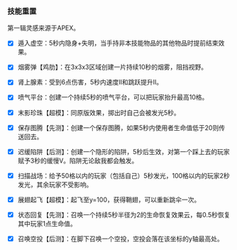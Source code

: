 ### 技能重置

第一辑灵感来源于APEX。

- [x] 遁入虚空：5秒内隐身+失明，当手持非本技能物品的其他物品时提前结束效果。

- [x] 烟雾弹【鸡肋】：在3x3x3区域创建一片持续10秒的烟雾，阻挡视野。

- [x] 肾上腺素：受到6点伤害，5秒内速度II和跳跃提升II。

- [x] 喷气平台：创建一个持续5秒的喷气平台，可以把玩家抬升最高10格。

- [x] 末影珍珠【超模】：同原版效果，掷出时自己会被发光5秒。

- [x] 保存图腾【先测】：创建一个保存图腾，如果5秒内使用者生命值低于20则传送回去。

- [x] 迟缓陷阱【后测】：创建一个隐形的陷阱，5秒后生效，对第一个踩上去的玩家赋予3秒的缓慢V。陷阱无论敌我都会触发。

- [x] 扫描战场：给予50格以内的玩家（包括自己）5秒发光，100格以内的玩家2秒发光，其余玩家不受影响。

- [x] 展翅起飞【超模】：起飞至y=100，获得鞘翅，可以重新跳伞一次。

- [x] 状态回复【先测】：召唤一个持续5秒半径为2的生命恢复效果云，每0.5秒恢复其中玩家1点生命值。

- [x] 召唤空投【后测】：在脚下召唤一个空投，空投会落在该坐标的y轴最高处。
